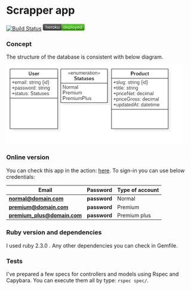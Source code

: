 # Scrapper app
[![Build Status](https://travis-ci.org/w0st/scrapper-ror.svg?branch=master)](https://travis-ci.org/w0st/scrapper-ror)
[![Heroku](heroku-badge.png)](https://scrapper-ror.herokuapp.com/)
### Concept
The structure of the database is consistent with below diagram.

![Conceptual model](scrapper.png)

### Online version
You can check this app in the action: [here](https://scrapper-ror.herokuapp.com/).
To sign-in you can use below credentials:

|Email|Password|Type of account|
|-----|--------|---------------|
| **normal@domain.com**| **password**| Normal|
| **premium@domain.com**| **password**| Premium|
| **premium_plus@domain.com**| **password**| Premium plus|
 


### Ruby version and dependencies

I used ruby 2.3.0 . Any other dependencies you can check in Gemfile.

### Tests
I've prepared a few specs for controllers and models using Rspec and Capybara.
You can execute them all by type: ```rspec spec/```.